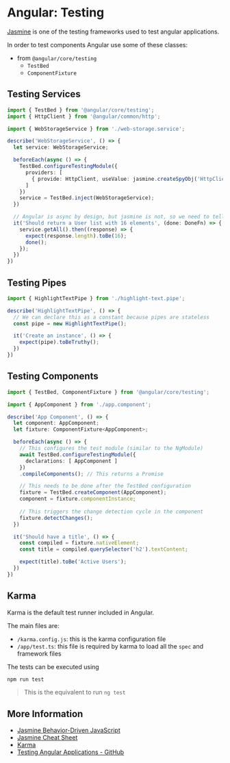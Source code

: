 # Angular: Testing

[Jasmine](../jasmine/jasmine.md) is one of the testing frameworks used to test angular applications.

In order to test components Angular use some of these classes:

- from `@angular/core/testing`
  - `TestBed`
  - `ComponentFixture`

## Testing Services

```ts
import { TestBed } from '@angular/core/testing';
import { HttpClient } from '@angular/common/http';

import { WebStorageService } from './web-storage.service';

describe('WebStorageService', () => {
  let service: WebStorageService;

  beforeEach(async () => {
    TestBed.configureTestingModule({
      providers: [
        { provide: HttpClient, useValue: jasmine.createSpyObj('HttpClient', [ 'get', 'put' ]) }
      ]
    })
    service = TestBed.inject(WebStorageService);
  })

  // Angular is async by design, but jasmine is not, so we need to tell jasmine when all the asyc work is done, the simplest way to handle this is by adding the DoneFn as as argument
  it('Should return a User list with 16 elements', (done: DoneFn) => {
    service.getAll().then((response) => {
      expect(response.length).toBe(16);
      done();
    });
  })
})
```

## Testing Pipes

```ts
import { HighlightTextPipe } from './highlight-text.pipe';

describe('HighlightTextPipe', () => {
  // We can declare this as a constant because pipes are stateless
  const pipe = new HighlightTextPipe();

  it('Create an instance', () => {
    expect(pipe).toBeTruthy();
  })
})
```

## Testing Components

```ts
import { TestBed, ComponentFixture } from '@angular/core/testing';

import { AppComponent } from './app.component';

describe('App Component', () => {
  let component: AppComponent;
  let fixture: ComponentFixture<AppComponent>;

  beforeEach(async () => {
    // This configures the test module (similar to the NgModule)
    await TestBed.configureTestingModule({
      declarations: [ AppComponent ]
    })
    .compileComponents(); // This returns a Promise

    // This needs to be done after the TestBed configuration
    fixture = TestBed.createComponent(AppComponent);
    component = fixture.componentInstance;
    
    // This triggers the change detection cycle in the component
    fixture.detectChanges();
  })

  it('Should have a title', () => {
    const compiled = fixture.nativeElement;
    const title = compiled.querySelector('h2').textContent;

    expect(title).toBe('Active Users');
  })
})
```

## Karma

Karma is the default test runner included in Angular.

The main files are:

- `/karma.config.js`: this is the karma configuration file
- `/app/test.ts`: this file is required by karma to load all the `spec` and framework files

The tests can be executed using

```sh
npm run test
```

> This is the equivalent to run `ng test`

## More Information

- [Jasmine Behavior-Driven JavaScript](https://jasmine.github.io/)
- [Jasmine Cheat Sheet](https://devhints.io/jasmine)
- [Karma](http://karma-runner.github.io/)
- [Testing Angular Applications - GitHub](https://github.com/testing-angular-applications/testing-angular-applications/)
